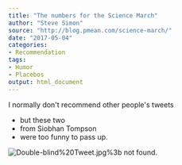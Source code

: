 ```yaml
---
title: "The numbers for the Science March"
author: "Steve Simon"
source: "http://blog.pmean.com/science-march/"
date: "2017-05-04"
categories:
- Recommendation
tags:
- Humor
- Placebos
output: html_document
---
```


I normally don't recommend other people's tweets
- but these two
- from
Siobhan Tompson
- were too funny to pass up.

<!---More--->

![Double-blind%20Tweet.jpg%3b not found.](http://www.pmean.com/images/images/17/science-march01.png)


